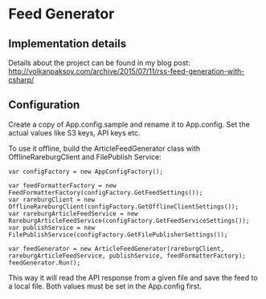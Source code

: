 # Feed Generator

## Implementation details
Details about the project can be found in my blog post: http://volkanpaksoy.com/archive/2015/07/11/rss-feed-generation-with-csharp/

## Configuration
Create a copy of App.config.sample and rename it to App.config. Set the actual values like S3 keys, API keys etc.

To use it offline, build the ArticleFeedGenerator class with OfflineRareburgClient and FilePublish Service:

```chsarp
var configFactory = new AppConfigFactory();

var feedFormatterFactory = new FeedFormatterFactory(configFactory.GetFeedSettings());
var rareburgClient = new OfflineRareburgClient(configFactory.GetOfflineClientSettings());
var rareburgArticleFeedService = new RareburgArticleFeedService(configFactory.GetFeedServiceSettings());
var publishService = new FilePublishService(configFactory.GetFilePublisherSettings());

var feedGenerator = new ArticleFeedGenerator(rareburgClient, rareburgArticleFeedService, publishService, feedFormatterFactory);
feedGenerator.Run();
```

This way it will read the API response from a given file and save the feed to a local file. Both values must be set in the App.config first.




